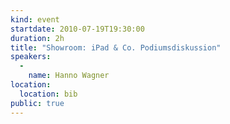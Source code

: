 ```yaml
---
kind: event
startdate: 2010-07-19T19:30:00
duration: 2h
title: "Showroom: iPad & Co. Podiumsdiskussion"
speakers:
  -
    name: Hanno Wagner
location:
  location: bib
public: true
---
```


